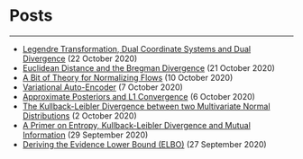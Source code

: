 # Posts
---
* [Legendre Transformation, Dual Coordinate Systems and Dual Divergence](./posts/manifold_duality_basics.html) (22 October 2020)
* [Euclidean Distance and the Bregman Divergence](./posts/euclidean_bregman.html) (21 October 2020)
* [A Bit of Theory for Normalizing Flows](./posts/normalizing_flows.html) (10 October 2020)
* [Variational Auto-Encoder](./posts/vanilla_vae.html) (7 October 2020)
* [Approximate Posteriors and L1 Convergence](./posts/bayes_risk.html) (6 October 2020)
* [The Kullback-Leibler Divergence between two Multivariate Normal Distributions](./posts/kl_divergence_gaussians.html) (2 October 2020)
* [A Primer on Entropy, Kullback-Leibler Divergence and Mutual Information](./posts/primer_info_theory.html) (29 September 2020)
* [Deriving the Evidence Lower Bound (ELBO)](./posts/elbo_derivation.html) (27 September 2020)